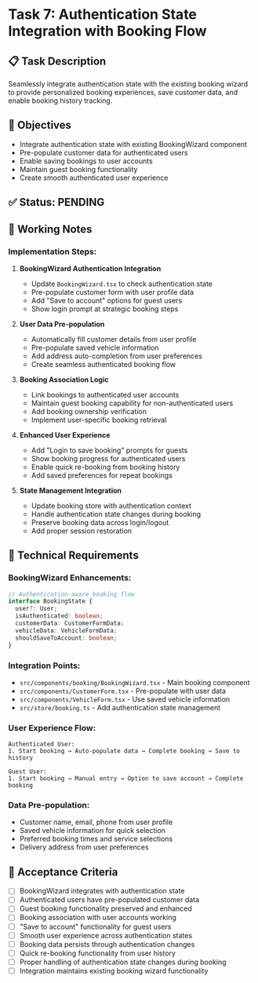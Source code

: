 # Task 7: Authentication State Integration with Booking Flow

## 📋 Task Description
Seamlessly integrate authentication state with the existing booking wizard to provide personalized booking experiences, save customer data, and enable booking history tracking.

## 🎯 Objectives
- Integrate authentication state with existing BookingWizard component
- Pre-populate customer data for authenticated users
- Enable saving bookings to user accounts
- Maintain guest booking functionality
- Create smooth authenticated user experience

## ✅ Status: **PENDING**

## 📝 Working Notes

### Implementation Steps:
1. **BookingWizard Authentication Integration**
   - Update `BookingWizard.tsx` to check authentication state
   - Pre-populate customer form with user profile data
   - Add "Save to account" options for guest users
   - Show login prompt at strategic booking steps

2. **User Data Pre-population**
   - Automatically fill customer details from user profile
   - Pre-populate saved vehicle information
   - Add address auto-completion from user preferences
   - Create seamless authenticated booking flow

3. **Booking Association Logic**
   - Link bookings to authenticated user accounts
   - Maintain guest booking capability for non-authenticated users
   - Add booking ownership verification
   - Implement user-specific booking retrieval

4. **Enhanced User Experience**
   - Add "Login to save booking" prompts for guests
   - Show booking progress for authenticated users
   - Enable quick re-booking from booking history
   - Add saved preferences for repeat bookings

5. **State Management Integration**
   - Update booking store with authentication context
   - Handle authentication state changes during booking
   - Preserve booking data across login/logout
   - Add proper session restoration

## 🔧 Technical Requirements

### BookingWizard Enhancements:
```typescript
// Authentication-aware booking flow
interface BookingState {
  user?: User;
  isAuthenticated: boolean;
  customerData: CustomerFormData;
  vehicleData: VehicleFormData;
  shouldSaveToAccount: boolean;
}
```

### Integration Points:
- `src/components/booking/BookingWizard.tsx` - Main booking component
- `src/components/CustomerForm.tsx` - Pre-populate with user data
- `src/components/VehicleForm.tsx` - Use saved vehicle information  
- `src/store/booking.ts` - Add authentication state management

### User Experience Flow:
```
Authenticated User:
1. Start booking → Auto-populate data → Complete booking → Save to history

Guest User:
1. Start booking → Manual entry → Option to save account → Complete booking
```

### Data Pre-population:
- Customer name, email, phone from user profile
- Saved vehicle information for quick selection
- Preferred booking times and service selections
- Delivery address from user preferences

## 🎯 Acceptance Criteria
- [ ] BookingWizard integrates with authentication state
- [ ] Authenticated users have pre-populated customer data
- [ ] Guest booking functionality preserved and enhanced
- [ ] Booking association with user accounts working
- [ ] "Save to account" functionality for guest users
- [ ] Smooth user experience across authentication states
- [ ] Booking data persists through authentication changes
- [ ] Quick re-booking functionality from user history
- [ ] Proper handling of authentication state changes during booking
- [ ] Integration maintains existing booking wizard functionality
